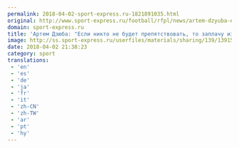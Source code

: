 ```yaml
---
permalink: 2018-04-02-sport-express.ru-1821891035.html
original: http://www.sport-express.ru/football/rfpl/news/artem-dzyuba-esli-nikto-ne-budet-prepyatstvovat-to-zaplachu-iz-svoego-karmana-chtoby-sygrat-s-zenitom-1391578/
domain: sport-express.ru
title: 'Артем Дзюба: "Если никто не будет препятствовать, то заплачу из своего кармана, чтобы сыграть с "Зенитом"'
image: http://ss.sport-express.ru/userfiles/materials/sharing/139/1391578.jpg
date: 2018-04-02 21:38:23
category: sport
translations: 
 - 'en'
 - 'es'
 - 'de'
 - 'ja'
 - 'fr'
 - 'it'
 - 'zh-CN'
 - 'zh-TW'
 - 'ar'
 - 'pt'
 - 'hy'
---
```


